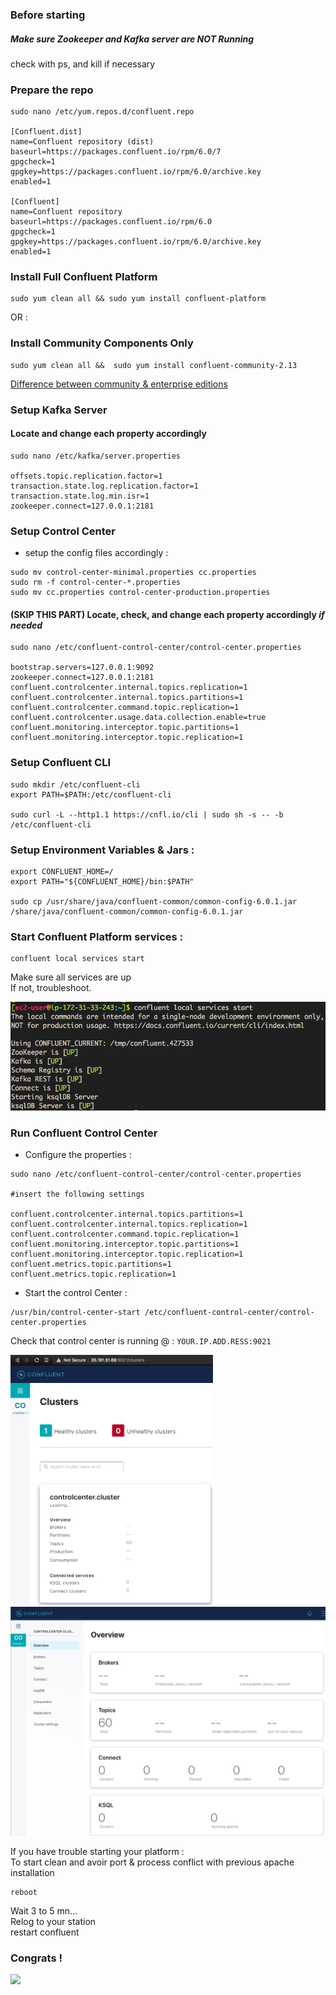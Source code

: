 
### Before starting  

##### Make sure Zookeeper and Kafka server are NOT Running
check with ps, and kill if necessary

### Prepare the repo 
````
sudo nano /etc/yum.repos.d/confluent.repo

[Confluent.dist]
name=Confluent repository (dist)
baseurl=https://packages.confluent.io/rpm/6.0/7
gpgcheck=1
gpgkey=https://packages.confluent.io/rpm/6.0/archive.key
enabled=1

[Confluent]
name=Confluent repository
baseurl=https://packages.confluent.io/rpm/6.0
gpgcheck=1
gpgkey=https://packages.confluent.io/rpm/6.0/archive.key
enabled=1
````

### Install Full Confluent Platform

```
sudo yum clean all && sudo yum install confluent-platform
```

OR : 

### Install Community Components Only

```
sudo yum clean all &&  sudo yum install confluent-community-2.13
```

[Difference between community & enterprise editions](https://docs.confluent.io/platform/current/platform.html#commercial-features)   

### Setup Kafka Server

#### Locate and change each property accordingly
```
sudo nano /etc/kafka/server.properties

offsets.topic.replication.factor=1
transaction.state.log.replication.factor=1
transaction.state.log.min.isr=1
zookeeper.connect=127.0.0.1:2181
```

### Setup Control Center

- setup the config files accordingly : 
````
sudo mv control-center-minimal.properties cc.properties
sudo rm -f control-center-*.properties
sudo mv cc.properties control-center-production.properties 
````

#### (SKIP THIS PART) Locate, check, and change each property accordingly *if needed*
````
sudo nano /etc/confluent-control-center/control-center.properties

bootstrap.servers=127.0.0.1:9092
zookeeper.connect=127.0.0.1:2181
confluent.controlcenter.internal.topics.replication=1
confluent.controlcenter.internal.topics.partitions=1
confluent.controlcenter.command.topic.replication=1
confluent.controlcenter.usage.data.collection.enable=true
confluent.monitoring.interceptor.topic.partitions=1
confluent.monitoring.interceptor.topic.replication=1
````

### Setup Confluent CLI

````
sudo mkdir /etc/confluent-cli
export PATH=$PATH:/etc/confluent-cli

sudo curl -L --http1.1 https://cnfl.io/cli | sudo sh -s -- -b /etc/confluent-cli

````


### Setup Environment Variables & Jars :

````
export CONFLUENT_HOME=/
export PATH="${CONFLUENT_HOME}/bin:$PATH"

sudo cp /usr/share/java/confluent-common/common-config-6.0.1.jar /share/java/confluent-common/common-config-6.0.1.jar

````


### Start Confluent Platform services :

````
confluent local services start
````

Make sure all services are up<br>
If not, troubleshoot.

<img src="/res/img/confluent-start.png" width=600/>

### Run Confluent Control Center


- Configure the properties : 

```
sudo nano /etc/confluent-control-center/control-center.properties

#insert the following settings

confluent.controlcenter.internal.topics.partitions=1
confluent.controlcenter.internal.topics.replication=1
confluent.controlcenter.command.topic.replication=1
confluent.monitoring.interceptor.topic.partitions=1
confluent.monitoring.interceptor.topic.replication=1
confluent.metrics.topic.partitions=1
confluent.metrics.topic.replication=1
```

- Start the control Center : 


```
/usr/bin/control-center-start /etc/confluent-control-center/control-center.properties
```


Check that control center is running @ : `YOUR.IP.ADD.RESS:9021`

<img src="/res/img/cc-clusters.png" height=400 />  


<img src="/res/img/cc-overview.png" />

If you have trouble starting your platform :<br>
To start clean and avoir port & process conflict with previous apache installation 

````
reboot
````

Wait 3 to 5 mn...<br>
Relog to your station <br>
restart confluent

### Congrats !

<img src="https://i.imgflip.com/1lc14d.jpg"/>
